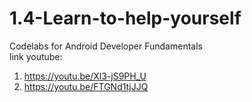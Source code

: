 # 1.4-Learn-to-help-yourself
Codelabs for Android Developer Fundamentals <br>
link youtube:
1. https://youtu.be/Xl3-jS9PH_U
2. https://youtu.be/FTGNd1tjJJQ

